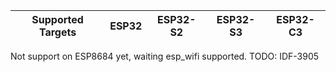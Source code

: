 | Supported Targets | ESP32 | ESP32-S2 | ESP32-S3 | ESP32-C3 |
| ----------------- | ----- | -------- | -------- | -------- |

Not support on ESP8684 yet, waiting esp_wifi supported. TODO: IDF-3905
